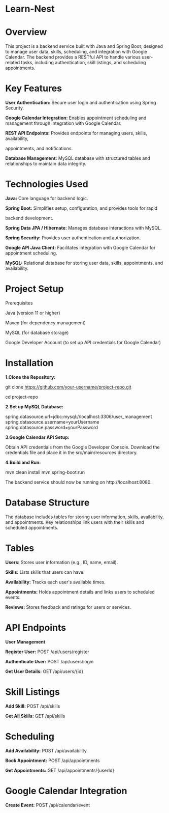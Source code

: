 # Learn-Nest
# Overview

This project is a backend service built with Java and Spring Boot, designed to manage user data, skills, scheduling, and integration with Google Calendar. The backend provides a RESTful API to handle various user-related tasks, including authentication, skill listings, and scheduling appointments.

# Key Features

**User Authentication:** Secure user login and authentication using Spring Security.

**Google Calendar Integration:** Enables appointment scheduling and management 
through integration with Google Calendar.

**REST API Endpoints:** Provides endpoints for managing users, skills, availability, 

appointments, and notifications.

**Database Management:** MySQL database with structured tables and relationships to maintain data integrity.

# Technologies Used

**Java:** Core language for backend logic.

**Spring Boot:** Simplifies setup, configuration, and provides tools for rapid 

backend development.

**Spring Data JPA / Hibernate:** Manages database interactions with MySQL.

**Spring Security:** Provides user authentication and authorization.

**Google API Java Client:** Facilitates integration with Google Calendar for 
appointment scheduling.

**MySQL:** Relational database for storing user data, skills, appointments, and availability.

# Project Setup

Prerequisites

Java (version 11 or higher)

Maven (for dependency management)

MySQL (for database storage)

Google Developer Account (to set up API credentials for Google Calendar)

# Installation

**1.Clone the Repository:**

git clone https://github.com/your-username/project-repo.git

cd project-repo

**2.Set up MySQL Database:**

spring.datasource.url=jdbc:mysql://localhost:3306/user_management
spring.datasource.username=yourUsername
spring.datasource.password=yourPassword

**3.Google Calendar API Setup:**

Obtain API credentials from the Google Developer Console.
Download the credentials file and place it in the src/main/resources directory.

**4.Build and Run:**

mvn clean install
mvn spring-boot:run

The backend service should now be running on http://localhost:8080.

# Database Structure

The database includes tables for storing user information, skills, availability, and appointments. Key relationships link users with their skills and scheduled appointments.

# Tables

**Users:** Stores user information (e.g., ID, name, email).

**Skills:** Lists skills that users can have.

**Availability:** Tracks each user's available times.

**Appointments:** Holds appointment details and links users to scheduled events.

**Reviews:** Stores feedback and ratings for users or services.

# API Endpoints

**User Management**

**Register User:** POST /api/users/register

**Authenticate User:** POST /api/users/login

**Get User Details:** GET /api/users/{id}

# Skill Listings

**Add Skill:** POST /api/skills

**Get All Skills:** GET /api/skills

# Scheduling

**Add Availability:** POST /api/availability

**Book Appointment:** POST /api/appointments

**Get Appointments:** GET /api/appointments/{userId}

# Google Calendar Integration

**Create Event:** POST /api/calendar/event
